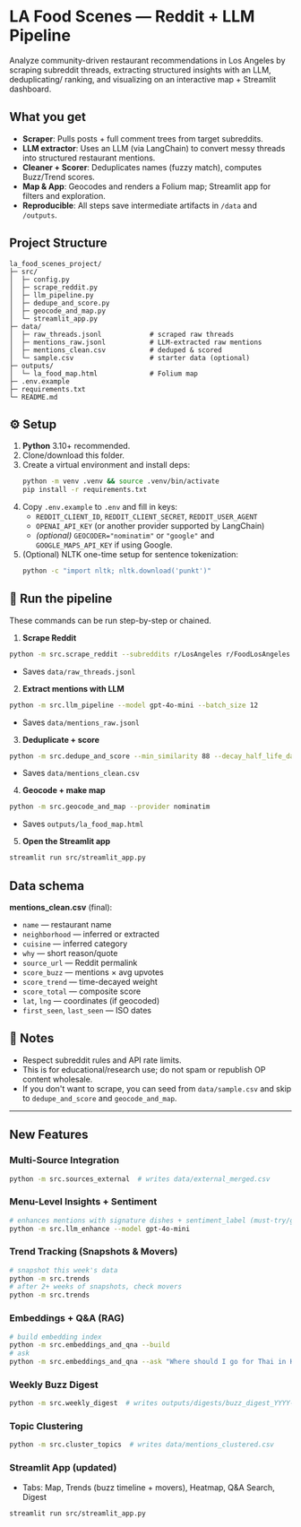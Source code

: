# LA Food Scenes — Reddit + LLM Pipeline

Analyze community-driven restaurant recommendations in Los Angeles by scraping subreddit threads, extracting structured insights with an LLM, deduplicating/ ranking, and visualizing on an interactive map + Streamlit dashboard.

## What you get
- **Scraper**: Pulls posts + full comment trees from target subreddits.
- **LLM extractor**: Uses an LLM (via LangChain) to convert messy threads into structured restaurant mentions.
- **Cleaner + Scorer**: Deduplicates names (fuzzy match), computes Buzz/Trend scores.
- **Map & App**: Geocodes and renders a Folium map; Streamlit app for filters and exploration.
- **Reproducible**: All steps save intermediate artifacts in `/data` and `/outputs`.

## Project Structure
```
la_food_scenes_project/
├─ src/
│  ├─ config.py
│  ├─ scrape_reddit.py
│  ├─ llm_pipeline.py
│  ├─ dedupe_and_score.py
│  ├─ geocode_and_map.py
│  └─ streamlit_app.py
├─ data/
│  ├─ raw_threads.jsonl            # scraped raw threads
│  ├─ mentions_raw.jsonl           # LLM-extracted raw mentions
│  ├─ mentions_clean.csv           # deduped & scored
│  └─ sample.csv                   # starter data (optional)
├─ outputs/
│  └─ la_food_map.html             # Folium map
├─ .env.example
├─ requirements.txt
└─ README.md
```

## ⚙️ Setup
1. **Python** 3.10+ recommended.
2. Clone/download this folder.
3. Create a virtual environment and install deps:
   ```bash
   python -m venv .venv && source .venv/bin/activate
   pip install -r requirements.txt
   ```
4. Copy `.env.example` to `.env` and fill in keys:
   - `REDDIT_CLIENT_ID`, `REDDIT_CLIENT_SECRET`, `REDDIT_USER_AGENT`
   - `OPENAI_API_KEY` (or another provider supported by LangChain)
   - _(optional)_ `GEOCODER="nominatim"` or `"google"` and `GOOGLE_MAPS_API_KEY` if using Google.
5. (Optional) NLTK one-time setup for sentence tokenization:
   ```bash
   python -c "import nltk; nltk.download('punkt')"
   ```

## 🚀 Run the pipeline
These commands can be run step-by-step or chained.

1) **Scrape Reddit**
```bash
python -m src.scrape_reddit --subreddits r/LosAngeles r/FoodLosAngeles r/AskLosAngeles   --days_back 45 --max_posts 150 --query "restaurant OR opening OR recommend OR eats OR best"
```
- Saves `data/raw_threads.jsonl`

2) **Extract mentions with LLM**
```bash
python -m src.llm_pipeline --model gpt-4o-mini --batch_size 12
```
- Saves `data/mentions_raw.jsonl`

3) **Deduplicate + score**
```bash
python -m src.dedupe_and_score --min_similarity 88 --decay_half_life_days 30
```
- Saves `data/mentions_clean.csv`

4) **Geocode + make map**
```bash
python -m src.geocode_and_map --provider nominatim
```
- Saves `outputs/la_food_map.html`

5) **Open the Streamlit app**
```bash
streamlit run src/streamlit_app.py
```

## Data schema
**mentions_clean.csv** (final):
- `name` — restaurant name
- `neighborhood` — inferred or extracted
- `cuisine` — inferred category
- `why` — short reason/quote
- `source_url` — Reddit permalink
- `score_buzz` — mentions × avg upvotes
- `score_trend` — time-decayed weight
- `score_total` — composite score
- `lat`, `lng` — coordinates (if geocoded)
- `first_seen`, `last_seen` — ISO dates

## 📝 Notes
- Respect subreddit rules and API rate limits.
- This is for educational/research use; do not spam or republish OP content wholesale.
- If you don't want to scrape, you can seed from `data/sample.csv` and skip to `dedupe_and_score` and `geocode_and_map`.


---

## New Features

### Multi-Source Integration
```bash
python -m src.sources_external  # writes data/external_merged.csv
```

### Menu-Level Insights + Sentiment
```bash
# enhances mentions with signature dishes + sentiment_label (must-try/good/mixed)
python -m src.llm_enhance --model gpt-4o-mini
```

### Trend Tracking (Snapshots & Movers)
```bash
# snapshot this week's data
python -m src.trends
# after 2+ weeks of snapshots, check movers
python -m src.trends
```

### Embeddings + Q&A (RAG)
```bash
# build embedding index
python -m src.embeddings_and_qna --build
# ask
python -m src.embeddings_and_qna --ask "Where should I go for Thai in Hollywood under $30?"
```

### Weekly Buzz Digest
```bash
python -m src.weekly_digest  # writes outputs/digests/buzz_digest_YYYY-MM-DD.md
```

### Topic Clustering
```bash
python -m src.cluster_topics  # writes data/mentions_clustered.csv
```

### Streamlit App (updated)
- Tabs: Map, Trends (buzz timeline + movers), Heatmap, Q&A Search, Digest
```bash
streamlit run src/streamlit_app.py
```
